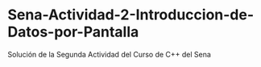 # Sena-Actividad-2-Introduccion-de-Datos-por-Pantalla
Solución de la Segunda Actividad del Curso de C++ del Sena
